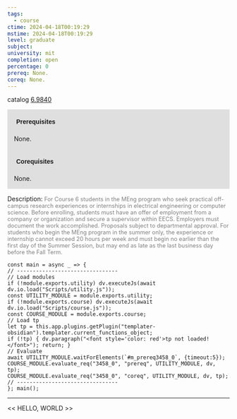 ```yaml
---
tags:
  - course
ctime: 2024-04-18T00:19:29
mstime: 2024-04-18T00:19:29
level: graduate
subject: 
university: mit
completion: open
percentage: 0
prereq: None.
coreq: None.
---
```


catalog [6.9840](http://student.mit.edu/catalog/m6e.html#6.9840)

<span style="display: block; padding: 15px; background-color: rgb(100, 100, 100, 0.2);"><font id="m_prereq3458_0" style="display: block; font-family: Arial, sans-serif; font-weight: bold; padding: 5px">Prerequisites</font><br><span id="prereq3458_0">None.</span></span>
<span style="display: block; padding: 15px; background-color: rgb(100, 100, 100, 0.2);"><font id="m_coreq3458_0" style="display: block; font-family: Arial, sans-serif; font-weight: bold; padding: 5px">Corequisites</font><br><span id="coreq3458_0">None.</span></span>

<font style="">Description:</font>
<font style="color: grey; font-size: 0.8rem;">For Course 6 students in the MEng program who seek practical off-campus research experiences or internships in electrical engineering or computer science. Before enrolling, students must have an offer of employment from a company or organization and secure a supervisor within EECS. Employers must document the work accomplished. Proposals subject to departmental approval. For students who begin the MEng program in the summer only, the experience or internship cannot exceed 20 hours per week and must begin no earlier than the first day of the Summer Session, but may end as late as the last business day before the Fall Term.</font>

```dataviewjs
const main = async _ => {
// --------------------------------
// Load modules
if (!module.exports.utility) dv.executeJs(await dv.io.load("Scripts/utility.js"));
const UTILITY_MODULE = module.exports.utility;
if (!module.exports.course) dv.executeJs(await dv.io.load("Scripts/course.js"));
const COURSE_MODULE = module.exports.course;
// Load tp
let tp = this.app.plugins.getPlugin("templater-obsidian").templater.current_functions_object;
if (!tp) { dv.paragraph("<font style='color: red'>tp not loaded!</font>"); return; }
// Evaluate
await UTILITY_MODULE.waitForElements(`#m_prereq3458_0`, {timeout:5});
COURSE_MODULE.evaluate_req("3458_0", "prereq", UTILITY_MODULE, dv, tp);
COURSE_MODULE.evaluate_req("3458_0", "coreq", UTILITY_MODULE, dv, tp);
// --------------------------------
}; main();
```

---

<< HELLO, WORLD >>
